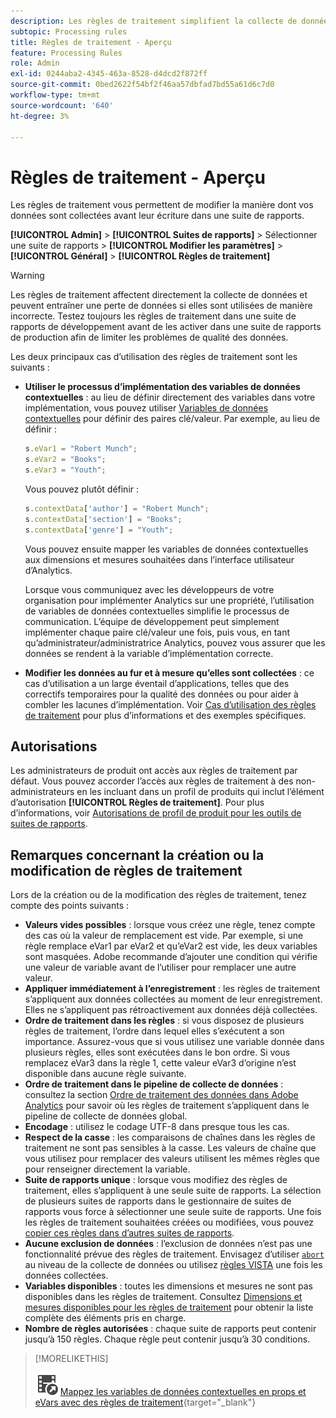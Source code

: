 ```yaml
---
description: Les règles de traitement simplifient la collecte de données et gèrent le contenu lorsqu’il est envoyé pour la création de rapports.
subtopic: Processing rules
title: Règles de traitement - Aperçu
feature: Processing Rules
role: Admin
exl-id: 0244aba2-4345-463a-8528-d4dcd2f872ff
source-git-commit: 0bed2622f54bf2f46aa57dbfad7bd55a61d6c7d0
workflow-type: tm+mt
source-wordcount: '640'
ht-degree: 3%

---
```


# Règles de traitement - Aperçu

Les règles de traitement vous permettent de modifier la manière dont vos données sont collectées avant leur écriture dans une suite de rapports.

**[!UICONTROL Admin]** > **[!UICONTROL Suites de rapports]** > Sélectionner une suite de rapports > **[!UICONTROL Modifier les paramètres]** > **[!UICONTROL Général]** > **[!UICONTROL Règles de traitement]**

>[!WARNING]
>
>Les règles de traitement affectent directement la collecte de données et peuvent entraîner une perte de données si elles sont utilisées de manière incorrecte. Testez toujours les règles de traitement dans une suite de rapports de développement avant de les activer dans une suite de rapports de production afin de limiter les problèmes de qualité des données.

Les deux principaux cas d’utilisation des règles de traitement sont les suivants :

* **Utiliser le processus d’implémentation des variables de données contextuelles** : au lieu de définir directement des variables dans votre implémentation, vous pouvez utiliser [Variables de données contextuelles](/help/implement/vars/page-vars/contextdata.md) pour définir des paires clé/valeur. Par exemple, au lieu de définir :

  ```js
  s.eVar1 = "Robert Munch";
  s.eVar2 = "Books";
  s.eVar3 = "Youth";
  ```

  Vous pouvez plutôt définir :

  ```js
  s.contextData['author'] = "Robert Munch";
  s.contextData['section'] = "Books";
  s.contextData['genre'] = "Youth";
  ```

  Vous pouvez ensuite mapper les variables de données contextuelles aux dimensions et mesures souhaitées dans l’interface utilisateur d’Analytics.

  Lorsque vous communiquez avec les développeurs de votre organisation pour implémenter Analytics sur une propriété, l’utilisation de variables de données contextuelles simplifie le processus de communication. L’équipe de développement peut simplement implémenter chaque paire clé/valeur une fois, puis vous, en tant qu’administrateur/administratrice Analytics, pouvez vous assurer que les données se rendent à la variable d’implémentation correcte.

* **Modifier les données au fur et à mesure qu’elles sont collectées** : ce cas d’utilisation a un large éventail d’applications, telles que des correctifs temporaires pour la qualité des données ou pour aider à combler les lacunes d’implémentation. Voir [Cas d’utilisation des règles de traitement](pr-use-cases.md) pour plus d’informations et des exemples spécifiques.

## Autorisations

Les administrateurs de produit ont accès aux règles de traitement par défaut. Vous pouvez accorder l’accès aux règles de traitement à des non-administrateurs en les incluant dans un profil de produits qui inclut l’élément d’autorisation **[!UICONTROL Règles de traitement]**. Pour plus d’informations, voir [Autorisations de profil de produit pour les outils de suites de rapports](/help/admin/admin-console/permissions/report-suite-tools.md).

## Remarques concernant la création ou la modification de règles de traitement

Lors de la création ou de la modification des règles de traitement, tenez compte des points suivants :

* **Valeurs vides possibles** : lorsque vous créez une règle, tenez compte des cas où la valeur de remplacement est vide. Par exemple, si une règle remplace eVar1 par eVar2 et qu’eVar2 est vide, les deux variables sont masquées. Adobe recommande d’ajouter une condition qui vérifie une valeur de variable avant de l’utiliser pour remplacer une autre valeur.
* **Appliquer immédiatement à l’enregistrement** : les règles de traitement s’appliquent aux données collectées au moment de leur enregistrement. Elles ne s’appliquent pas rétroactivement aux données déjà collectées.
* **Ordre de traitement dans les règles** : si vous disposez de plusieurs règles de traitement, l’ordre dans lequel elles s’exécutent a son importance. Assurez-vous que si vous utilisez une variable donnée dans plusieurs règles, elles sont exécutées dans le bon ordre. Si vous remplacez eVar3 dans la règle 1, cette valeur eVar3 d’origine n’est disponible dans aucune règle suivante.
* **Ordre de traitement dans le pipeline de collecte de données** : consultez la section [Ordre de traitement des données dans Adobe Analytics](/help/technotes/processing-order.md) pour savoir où les règles de traitement s’appliquent dans le pipeline de collecte de données global.
* **Encodage** : utilisez le codage UTF-8 dans presque tous les cas.
* **Respect de la casse** : les comparaisons de chaînes dans les règles de traitement ne sont pas sensibles à la casse. Les valeurs de chaîne que vous utilisez pour remplacer des valeurs utilisent les mêmes règles que pour renseigner directement la variable.
* **Suite de rapports unique** : lorsque vous modifiez des règles de traitement, elles s’appliquent à une seule suite de rapports. La sélection de plusieurs suites de rapports dans le gestionnaire de suites de rapports vous force à sélectionner une seule suite de rapports. Une fois les règles de traitement souhaitées créées ou modifiées, vous pouvez [copier ces règles dans d’autres suites de rapports](pr-copy.md).
* **Aucune exclusion de données** : l’exclusion de données n’est pas une fonctionnalité prévue des règles de traitement. Envisagez d’utiliser [`abort`](/help/implement/vars/config-vars/abort.md) au niveau de la collecte de données ou utilisez [règles VISTA](/help/technotes/vista.md) une fois les données collectées.
* **Variables disponibles** : toutes les dimensions et mesures ne sont pas disponibles dans les règles de traitement. Consultez [Dimensions et mesures disponibles pour les règles de traitement](pr-variables.md) pour obtenir la liste complète des éléments pris en charge.
* **Nombre de règles autorisées** : chaque suite de rapports peut contenir jusqu’à 150 règles. Chaque règle peut contenir jusqu’à 30 conditions.

>[!MORELIKETHIS]
>
>![VideoCheckedOut](/help/assets/icons/VideoCheckedOut.svg) [Mappez les variables de données contextuelles en props et eVars avec des règles de traitement](https://experienceleague.adobe.com/fr/docs/analytics-learn/tutorials/implementation/implementation-basics/map-contextdata-variables-into-props-and-evars-with-processing-rules){target="_blank"}
